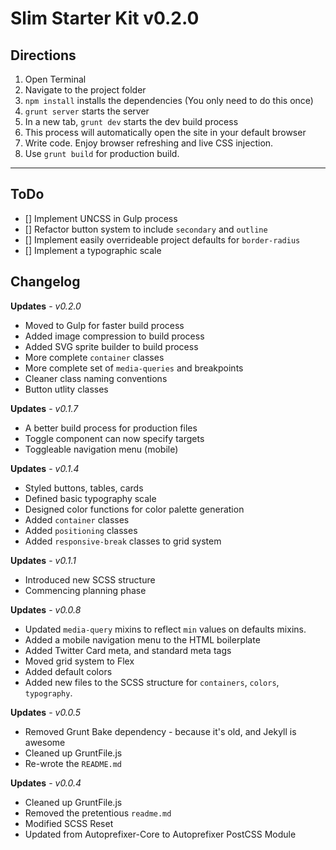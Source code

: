# Slim Starter Kit v0.2.0

## Directions  

1. Open Terminal  
2. Navigate to the project folder  
3. `npm install` installs the dependencies (You only need to do this once)  
4. `grunt server` starts the server  
5. In a new tab, `grunt dev` starts the dev build process  
6. This process will automatically open the site in your default browser  
7. Write code. Enjoy browser refreshing and live CSS injection.   
8. Use `grunt build` for production build.

----

## ToDo
- [] Implement UNCSS in Gulp process
- [] Refactor button system to include `secondary` and `outline`
- [] Implement easily overrideable project defaults for `border-radius`
- [] Implement a typographic scale

## Changelog

__Updates__ - *v0.2.0*
- Moved to Gulp for faster build process
- Added image compression to build process
- Added SVG sprite builder to build process
- More complete `container` classes
- More complete set of `media-queries` and breakpoints
- Cleaner class naming conventions
- Button utlity classes

__Updates__ - *v0.1.7*
- A better build process for production files
- Toggle component can now specify targets
- Toggleable navigation menu (mobile)

__Updates__ - *v0.1.4*
- Styled buttons, tables, cards
- Defined basic typography scale
- Designed color functions for color palette generation
- Added `container` classes
- Added `positioning` classes
- Added `responsive-break` classes to grid system

__Updates__ - *v0.1.1*
- Introduced new SCSS structure
- Commencing planning phase

__Updates__ - *v0.0.8*
- Updated `media-query` mixins to reflect `min` values on defaults mixins.
- Added a mobile navigation menu to the HTML boilerplate
- Added Twitter Card meta, and standard meta tags
- Moved grid system to Flex
- Added default colors
- Added new files to the SCSS structure for `containers`, `colors`, `typography`.

__Updates__ - *v0.0.5*
- Removed Grunt Bake dependency - because it's old, and Jekyll is awesome
- Cleaned up GruntFile.js
- Re-wrote the `README.md`

__Updates__ - *v0.0.4*
- Cleaned up GruntFile.js
- Removed the pretentious `readme.md`
- Modified SCSS Reset
- Updated from Autoprefixer-Core to Autoprefixer PostCSS Module